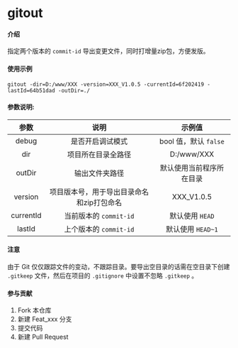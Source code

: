 

# gitout

####  介绍

指定两个版本的 `commit-id` 导出变更文件，同时打增量zip包，方便发版。



#### 使用示例

```
gitout -dir=D:/www/XXX -version=XXX_V1.0.5 -currentId=6f202419 -lastId=64b51dad -outDir=./
```



#### 参数说明:

|   参数    |                   说明                    |          示例值          |
| :-------: | :---------------------------------------: | :----------------------: |
|   debug   |             是否开启调试模式              |  bool 值，默认 `false`   |
|    dir    |            项目所在目录全路径             |        D:/www/XXX        |
|  outDir   |              输出文件夹路径               | 默认使用当前程序所在目录 |
|  version  | 项目版本号，用于导出目录命名和zip打包命名 |        XXX_V1.0.5        |
| currentId |          当前版本的 `commit-id`           |     默认使用 `HEAD`      |
|  lastId   |          上个版本的 `commit-id`           |    默认使用 `HEAD~1`     |



#### 注意

由于 Git 仅仅跟踪文件的变动，不跟踪目录。要导出空目录的话需在空目录下创建 `.gitkeep` 文件，然后在项目的 `.gitignore` 中设置不忽略 `.gitkeep` 。



####  参与贡献

1. Fork 本仓库
2. 新建 Feat_xxx 分支
3. 提交代码
4. 新建 Pull Request